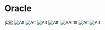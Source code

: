 # Oracle
实验
![Alt](https://github.com/fangqi201610414409/Oracle/blob/master/test1/%E6%9F%A5%E8%AF%A21.1.png)
![Alt](https://github.com/fangqi201610414409/Oracle/blob/master/test1/%E6%9F%A5%E8%AF%A21.2.png)
![Alt](https://github.com/fangqi201610414409/Oracle/blob/master/test1/%E6%9F%A5%E8%AF%A21.3.png)
![Altl](https://github.com/fangqi201610414409/Oracle/blob/master/test1/1.1.png)
![A![Altl](https://github.com/fangqi201610414409/Oracle/blob/master/test1/1.2.png)lt](https://github.com/fangqi201610414409/Oracle/blob/master/test1/%E6%9F%A5%E8%AF%A22.1.png)
![Alt](https://github.com/fangqi201610414409/Oracle/blob/master/test1/%E6%9F%A5%E8%AF%A22.2.png)
![Alt](https://github.com/fangqi201610414409/Oracle/blob/master/test1/%E6%9F%A5%E8%AF%A22.3.png)
